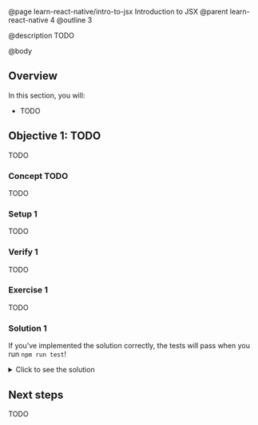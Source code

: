 @page learn-react-native/intro-to-jsx Introduction to JSX
@parent learn-react-native 4
@outline 3

@description TODO

@body

## Overview

In this section, you will:

- TODO

## Objective 1: TODO

TODO

### Concept TODO

TODO

### Setup 1

TODO

### Verify 1

TODO

### Exercise 1

TODO

### Solution 1

If you’ve implemented the solution correctly, the tests will pass when you run `npm run test`!

<details>
<summary>Click to see the solution</summary>

TODO

</details>

## Next steps

TODO
